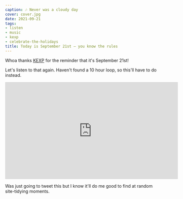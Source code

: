 ```yaml
---
caption: 🎶 Never was a cloudy day
cover: cover.jpg
date: 2021-09-21
tags:
- listen
- music
- kexp
- celebrate-the-holidays
title: Today is September 21st — you know the rules
---
```


[KEXP]: https://kexp.org
Whoa thanks [KEXP][] for the reminder that it's September 21st!

Let's listen to that again.
Haven't found a 10 hour loop, so this'll have to do instead.

<iframe width="560" height="315" src="https://www.youtube.com/embed/mp6gaes9TL8" title="YouTube video player" frameborder="0" allow="accelerometer; autoplay; clipboard-write; encrypted-media; gyroscope; picture-in-picture" allowfullscreen></iframe>

Was just going to tweet this but I know it'll do me good to find at random site-tidying moments.